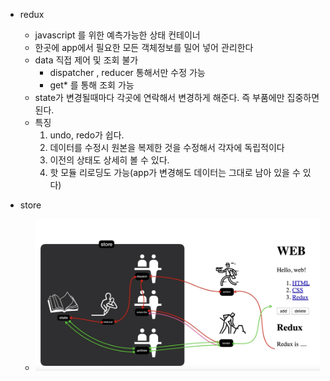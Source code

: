 * redux
    * javascript 를 위한 예측가능한 상태 컨테이너
    * 한곳에 app에서 필요한 모든 객체정보를 밀어 넣어 관리한다
    * data 직접 제어 및 조회 불가
        * dispatcher , reducer 통해서만 수정 가능
        * get* 를 통해 조회 가능
    * state가 변경될때마다 각곳에 연락해서 변경하게 해준다. 즉 부품에만 집중하면 된다.
    * 특징 
        1. undo, redo가 쉽다.
        2. 데이터를 수정시 원본을 복제한 것을 수정해서 각자에 독립적이다       
        3. 이전의 상태도 상세히 볼 수 있다.
        4. 핫 모듈 리로딩도 가능(app가 변경해도 데이터는 그대로 남아 있을 수 있다)

* store
    * ![store map](./images/store.jpg)        